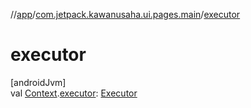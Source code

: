 //[app](../../index.md)/[com.jetpack.kawanusaha.ui.pages.main](index.md)/[executor](executor.md)

# executor

[androidJvm]\
val [Context](https://developer.android.com/reference/kotlin/android/content/Context.html).[executor](executor.md): [Executor](https://developer.android.com/reference/kotlin/java/util/concurrent/Executor.html)
